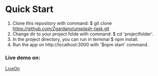 # Quick Start

1) Clone this repository with command: $ git clone https://github.com/Zgardanv/unsplash-task.git
2) Change dir to your project folde with command: $ cd 'projectfolder'.
3) In the project directory, you can run in terminal $ npm install.
4) Run the app on http://localhost:3000 with '$npm start' command.


### Live demo on:

[LiveOn](https://brave-hopper-09fac6.netlify.app/)